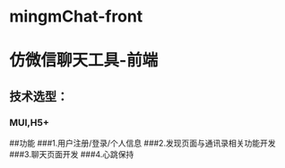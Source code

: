 # mingmChat-front
# 仿微信聊天工具-前端
## 技术选型：
### MUI,H5+
##功能
###1.用户注册/登录/个人信息
###2.发现页面与通讯录相关功能开发
###3.聊天页面开发
###4.心跳保持
